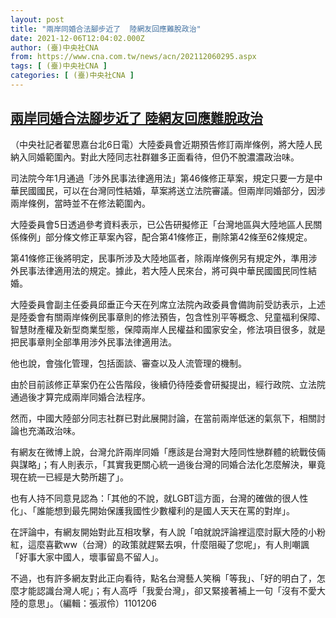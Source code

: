```yaml
---
layout: post
title: "兩岸同婚合法腳步近了  陸網友回應難脫政治"
date: 2021-12-06T12:04:02.000Z
author: (臺)中央社CNA
from: https://www.cna.com.tw/news/acn/202112060295.aspx
tags: [ (臺)中央社CNA ]
categories: [ (臺)中央社CNA ]
---
```

<!--1638792242000-->
[兩岸同婚合法腳步近了  陸網友回應難脫政治](https://www.cna.com.tw/news/acn/202112060295.aspx)
------

<div>
<div></div><div><p>（中央社記者翟思嘉台北6日電）大陸委員會近期預告修訂兩岸條例，將大陸人民納入同婚範圍內。對此大陸同志社群雖多正面看待，但仍不脫濃濃政治味。</p><p>司法院今年1月通過「涉外民事法律適用法」第46條修正草案，規定只要一方是中華民國國民，可以在台灣同性結婚，草案將送立法院審議。但兩岸同婚部分，因涉兩岸條例，當時並不在修法範圍內。</p><p>大陸委員會5日透過參考資料表示，已公告研擬修正「台灣地區與大陸地區人民關係條例」部分條文修正草案內容，配合第41條修正，刪除第42條至62條規定。</p><p>第41條修正後將明定，民事所涉及大陸地區者，除兩岸條例另有規定外，準用涉外民事法律適用法的規定。據此，若大陸人民來台，將可與中華民國國民同性結婚。</p><p>大陸委員會副主任委員邱垂正今天在列席立法院內政委員會備詢前受訪表示，上述是陸委會有關兩岸條例民事章則的修法預告，包含性別平等概念、兒童福利保障、智慧財產權及新型商業型態，保障兩岸人民權益和國家安全，修法項目很多，就是把民事章則全部準用涉外民事法律適用法。</p><p>他也說，會強化管理，包括面談、審查以及人流管理的機制。</p><p>由於目前該修正草案仍在公告階段，後續仍待陸委會研擬提出，經行政院、立法院通過後才算完成兩岸同婚合法程序。</p><p>然而，中國大陸部分同志社群已對此展開討論，在當前兩岸低迷的氣氛下，相關討論也充滿政治味。</p><p>有網友在微博上說，台灣允許兩岸同婚「應該是台灣對大陸同性戀群體的統戰伎倆與謀略」；有人則表示，「其實我更關心統一過後台灣的同婚合法化怎麼解決，畢竟現在統一已經是大勢所趨了」。</p><p>也有人持不同意見認為：「其他的不說，就LGBT這方面，台灣的確做的很人性化」、「誰能想到最先開始保護我國性少數權利的是國人天天在罵的對岸」。</p><p>在評論中，有網友開始對此互相攻擊，有人說「咱就說評論裡這麼討厭大陸的小粉紅，這麼喜歡ww（台灣）的政策就趕緊去唄，什麼阻礙了您呢」，有人則嘲諷「好事大家中國人，壞事留島不留人」。</p><p>不過，也有許多網友對此正向看待，點名台灣藝人笑稱「等我」、「好的明白了，怎麼才能認識台灣人呢」；有人高呼「我愛台灣」，卻又緊接著補上一句「沒有不愛大陸的意思」。（編輯：張淑伶）1101206</p></div>
</div>
